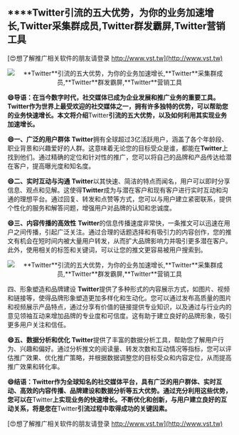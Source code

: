 ## ****Twitter**引流的五大优势，为你的业务加速增长,**Twitter**采集群成员,**Twitter**群发霸屏,**Twitter**营销工具**

[😍想了解推广相关软件的朋友请登录 http://www.vst.tw](http://www.vst.tw)

 <center><img src="https://vst.tw/MP4/tuiguang/png/0.png" alt="**Twitter**引流的五大优势，为你的业务加速增长,**Twitter**采集群成员,**Twitter**群发霸屏,**Twitter**营销工具"></center>

**😄导语：在当今数字时代，社交媒体已成为企业发展和推广业务的重要工具。**Twitter**作为世界上最受欢迎的社交媒体之一，拥有许多独特的优势，可以帮助您的业务快速增长。本文将介绍**Twitter**引流的五大优势，以及如何利用其实现业务加速增长。**

**😄一、广泛的用户群体**
**Twitter**拥有全球超过3亿活跃用户，涵盖了各个年龄段、职业背景和兴趣爱好的人群。这意味着无论您的目标受众是谁，都能在**Twitter**上找到他们。通过精确的定位和针对性的推广，您可以将自己的品牌和产品传达给潜在客户，提高曝光度和知名度。

**😄二、实时互动与沟通**
**Twitter**以其快速、简洁的特点而闻名，用户可以即时分享信息、观点和见解。这使得**Twitter**成为与潜在客户和现有客户进行实时互动和沟通的理想平台。通过回复、转发和点赞等方式，您可以与用户建立紧密联系，提供个性化的服务和解答问题，增强用户对品牌的认知和忠诚度。

**😄三、内容传播的高效性**
**Twitter**的信息传播速度非常快，一条推文可以迅速在用户之间传播，引起广泛关注。通过合理的话题选择和有吸引力的内容创作，您的推文有机会在短时间内被大量用户转发，从而扩大品牌影响力并吸引更多潜在客户。此外，使用相关的标签和关键词，可以让您的推文更容易被用户搜索到。

 <center><img src="https://vst.tw/MP4/tuiguang/png/8.png" alt="**Twitter**引流的五大优势，为你的业务加速增长,**Twitter**采集群成员,**Twitter**群发霸屏,**Twitter**营销工具"></center>

四、形象塑造和品牌建设
**Twitter**提供了多种形式的内容展示方式，如图片、视频和链接等，使得品牌形象塑造更加多样化和生动化。您可以通过发布高质量的图片和视频展示产品特点，通过分享有价值的链接提供专业知识，以及通过与行业内的意见领袖互动来增加品牌的专业度和可信度。这有助于建立良好的品牌形象，吸引更多用户关注和信任。

**😄五、数据分析和优化**
**Twitter**提供了丰富的数据分析工具，帮助您了解用户行为、兴趣和偏好。通过分析推文的阅读量、转发次数和互动情况等指标，您可以评估推广效果、优化推广策略，并根据数据调整您的目标受众和内容定位，从而提高推广效果和转化率。

**😄结语：**Twitter**作为全球知名的社交媒体平台，具有广泛的用户群体、实时互动、高效的内容传播、品牌建设和数据分析等五大优势。通过充分利用这些优势，您可以在**Twitter**上实现业务的快速增长。不断优化和创新，与用户建立良好的互动关系，将是您在**Twitter**引流过程中取得成功的关键因素。**

[😍想了解推广相关软件的朋友请登录 http://www.vst.tw](http://www.vst.tw)



